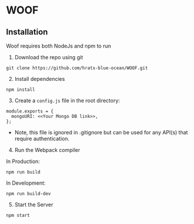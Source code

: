 # WOOF

## Installation <a name="install"></a>

Woof requires both NodeJs and npm to run

1. Download the repo using git
```
git clone https://github.com/hratx-blue-ocean/WOOF.git
```
2. Install dependencies
```
npm install
```
3. Create a `config.js` file in the root directory:
```
module.exports = {
  mongoURI: <<Your Mongo DB link>>,
};
```
* Note, this file is ignored in .gitignore but can be used for any API(s) that require authentication.

4. Run the Webpack compiler

In Production:
```
npm run build
```
In Development:
```
npm run build-dev
```

5. Start the Server
```
npm start
```
